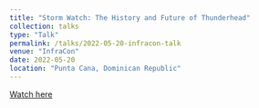 ```yaml
---
title: "Storm Watch: The History and Future of Thunderhead"
collection: talks
type: "Talk"
permalink: /talks/2022-05-20-infracon-talk
venue: "InfraCon"
date: 2022-05-20
location: "Punta Cana, Dominican Republic"
---
```


[Watch here](https://www.youtube.com/watch?v=evBPDbFR5Gk)

